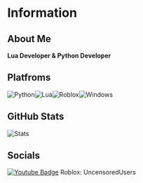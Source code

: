 # Information

<h2><strong>About Me</strong></h2>

**Lua Developer & Python Developer**

## Platfroms
<img alt="Python" src ="https://img.shields.io/badge/Python-3776AB.svg?&style=for-the-badge&logo=Python&logoColor=white"/><img alt="Lua" src ="https://img.shields.io/badge/Lua-2C2D72.svg?&style=for-the-badge&logo=Python&logoColor=white"/><img alt="Roblox" src ="https://img.shields.io/badge/Roblox-000000.svg?&style=for-the-badge&logo=Python&logoColor=white"/><img alt="Windows" src ="https://img.shields.io/badge/Windows-0078D6.svg?&style=for-the-badge&logo=Python&logoColor=white"/>

## GitHub Stats
![Stats](https://github-readme-stats.vercel.app/api?username=Hexaton-Human&show_icons=true&theme=radical)

## Socials

 [![Youtube Badge](https://img.shields.io/badge/Youtube-ff0000?style=flat-square&logo=youtube&link=https://www.youtube.com/c/kyleschool)](https://www.youtube.com/@Hexa-ton)
Roblox: UncensoredUsers
